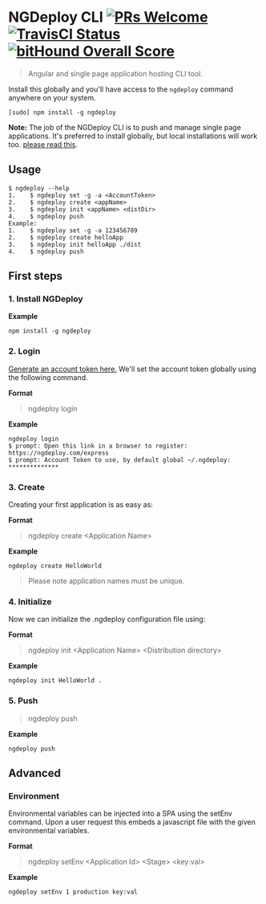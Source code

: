 # NGDeploy CLI [![PRs Welcome](https://img.shields.io/badge/PRs-welcome-brightgreen.svg?style=flat-square)](http://makeapullrequest.com) [![TravisCI Status](https://travis-ci.org/NGDeployio/ngDeploy.svg)](https://travis-ci.org/NGDeployio) [![bitHound Overall Score](https://www.bithound.io/github/NGDeployio/ngDeploy/badges/score.svg)](https://www.bithound.io/github/NGDeployio/ngDeploy)

> Angular and single page application hosting CLI tool.

Install this globally and you'll have access to the `ngdeploy` command anywhere on your system.

```shell
[sudo] npm install -g ngdeploy
```

**Note:**
The job of the NGDeploy CLI is to push and manage single page applications. It's preferred to install globally, but local installations will work too. [please read this](http://nodejs.org/en/blog/npm/npm-1-0-global-vs-local-installation).

## Usage
```shell
$ ngdeploy --help
1.    $ ngdeploy set -g -a <AccountToken>
2.    $ ngdeploy create <appName>
3.    $ ngdeploy init <appName> <distDir>
4.    $ ngdeploy push
Example: 
1.    $ ngdeploy set -g -a 123456789
2.    $ ngdeploy create helloApp
3.    $ ngdeploy init helloApp ./dist
4.    $ ngdeploy push
```

## First steps

### 1. Install NGDeploy

**Example**
```shell
npm install -g ngdeploy 
```

### 2. Login
[Generate an account token here.](http://ngdeploy.com/registerUser) We'll set the account token globally using the following command.

**Format**
> ngdeploy login

**Example**
```shell
ngdeploy login 
$ prompt: Open this link in a browser to register: https://ngdeploy.com/express
$ prompt: Account Token to use, by default global ~/.ngdeploy:  **************
```

### 3. Create
Creating your first application is as easy as:

**Format**  
> ngdeploy create \<Application Name> 

**Example**  
```shell
ngdeploy create HelloWorld
```
> Please note application names must be unique.

### 4. Initialize
Now we can initialize the .ngdeploy configuration file using:

**Format**
> ngdeploy init \<Application Name> \<Distribution directory>

**Example**
```shell
ngdeploy init HelloWorld .  
```

### 5. Push
> ngdeploy push

**Example**  
```shell
ngdeploy push
```

## Advanced

### Environment
Environmental variables can be injected into a SPA using the setEnv command. Upon a 
user request this embeds a javascript file with the given environmental variables. 

**Format** 
> ngdeploy setEnv \<Application Id> \<Stage> \<key:val>

**Example**
```shell
ngdeploy setEnv 1 production key:val
```
